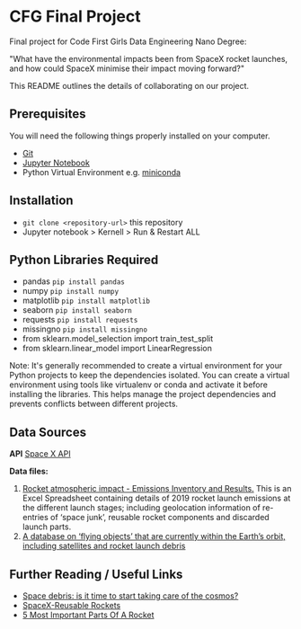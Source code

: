 # CFG Final Project
Final project for Code First Girls Data Engineering Nano Degree:

"What have the environmental impacts been from SpaceX rocket launches, and how could SpaceX minimise their impact moving forward?"


This README outlines the details of collaborating on our project. 

## Prerequisites

You will need the following things properly installed on your computer.

* [Git](https://desktop.github.com/)
* [Jupyter Notebook](https://jupyter.org/install)
* Python Virtual Environment e.g. [miniconda](https://docs.conda.io/en/latest/miniconda.html)

## Installation

* `git clone <repository-url>` this repository
* Jupyter notebook > Kernell > Run & Restart ALL

## Python Libraries Required

* pandas `pip install pandas`
* numpy `pip install numpy`
* matplotlib `pip install matplotlib`
* seaborn `pip install seaborn`
* requests `pip install requests`
* missingno `pip install missingno`
* from sklearn.model_selection import train_test_split
* from sklearn.linear_model import LinearRegression

Note: It's generally recommended to create a virtual environment for your Python projects to keep the dependencies isolated.
You can create a virtual environment using tools like virtualenv or conda and activate it before installing the libraries. 
This helps manage the project dependencies and prevents conflicts between different projects.

## Data Sources 

**API**
[Space X API](https://r4yan.gitbook.io/spacexdb/)

**Data files:**
1. [Rocket atmospheric impact - Emissions Inventory and Results.](https://rdr.ucl.ac.uk/articles/dataset/Rocket_atmospheric_impact_-_Emissions_Inventory_and_Results/17032349?file=35128729)
This is an Excel Spreadsheet containing details of 2019 rocket launch emissions at the different launch stages; including geolocation information of re-entries of ‘space junk’, reusable rocket components and discarded launch parts. 
2. [A database on ‘flying objects’ that are currently within the Earth’s orbit, including satellites and rocket launch debris](https://www.kaggle.com/datasets/kandhalkhandeka/satellites-and-debris-in-earths-orbit)

## Further Reading / Useful Links

* [Space debris: is it time to start taking care of the cosmos?](https://www.iberdrola.com/sustainability/space-debris)
* [SpaceX-Reusable Rockets](https://www.spacex.com/reusability/)
* [5 Most Important Parts Of A Rocket](https://www.rankred.com/parts-of-a-rocket/)
